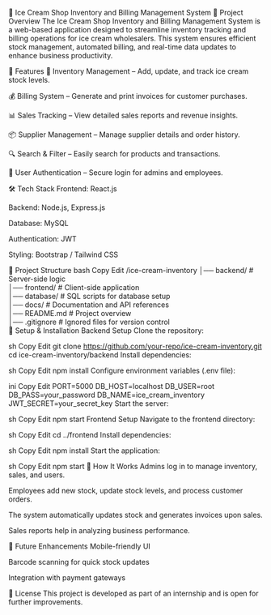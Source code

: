 🍦 Ice Cream Shop Inventory and Billing Management System
📌 Project Overview
The Ice Cream Shop Inventory and Billing Management System is a web-based application designed to streamline inventory tracking and billing operations for ice cream wholesalers. This system ensures efficient stock management, automated billing, and real-time data updates to enhance business productivity.

🚀 Features
🏪 Inventory Management – Add, update, and track ice cream stock levels.

💰 Billing System – Generate and print invoices for customer purchases.

📊 Sales Tracking – View detailed sales reports and revenue insights.

📦 Supplier Management – Manage supplier details and order history.

🔍 Search & Filter – Easily search for products and transactions.

🔐 User Authentication – Secure login for admins and employees.

🛠️ Tech Stack
Frontend: React.js

Backend: Node.js, Express.js

Database: MySQL

Authentication: JWT

Styling: Bootstrap / Tailwind CSS

📂 Project Structure
bash
Copy
Edit
/ice-cream-inventory
│── backend/               # Server-side logic  
│── frontend/              # Client-side application  
│── database/              # SQL scripts for database setup  
│── docs/                  # Documentation and API references  
│── README.md              # Project overview  
│── .gitignore             # Ignored files for version control  
🔧 Setup & Installation
Backend Setup
Clone the repository:

sh
Copy
Edit
git clone https://github.com/your-repo/ice-cream-inventory.git
cd ice-cream-inventory/backend
Install dependencies:

sh
Copy
Edit
npm install
Configure environment variables (.env file):

ini
Copy
Edit
PORT=5000
DB_HOST=localhost
DB_USER=root
DB_PASS=your_password
DB_NAME=ice_cream_inventory
JWT_SECRET=your_secret_key
Start the server:

sh
Copy
Edit
npm start
Frontend Setup
Navigate to the frontend directory:

sh
Copy
Edit
cd ../frontend
Install dependencies:

sh
Copy
Edit
npm install
Start the application:

sh
Copy
Edit
npm start
📖 How It Works
Admins log in to manage inventory, sales, and users.

Employees add new stock, update stock levels, and process customer orders.

The system automatically updates stock and generates invoices upon sales.

Sales reports help in analyzing business performance.

🚀 Future Enhancements
Mobile-friendly UI

Barcode scanning for quick stock updates

Integration with payment gateways

📝 License
This project is developed as part of an internship and is open for further improvements.
